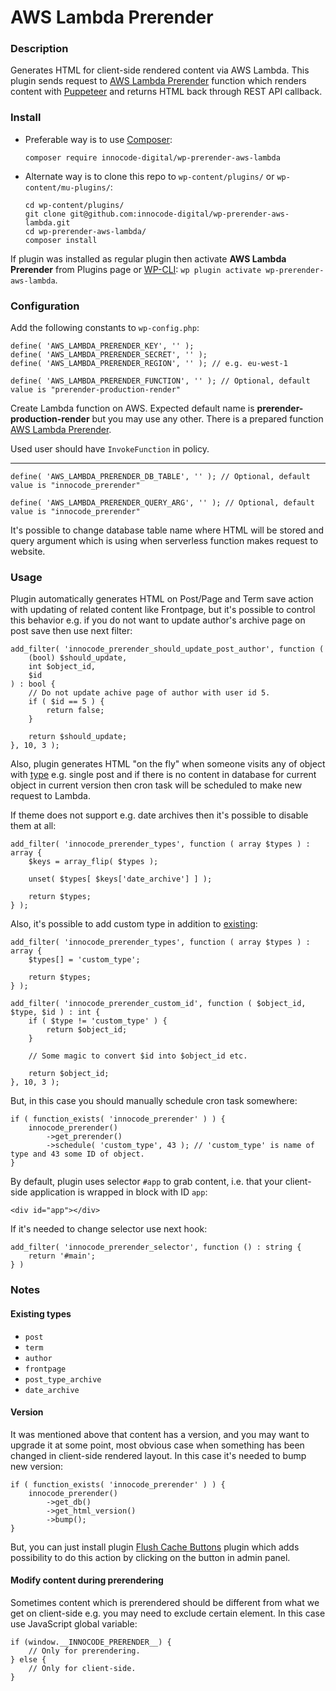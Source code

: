 # AWS Lambda Prerender

### Description

Generates HTML for client-side rendered content via AWS Lambda. This plugin sends request
to [AWS Lambda Prerender](https://github.com/innocode-digital/aws-lambda-prerender) function
which renders content with [Puppeteer](https://github.com/puppeteer/puppeteer) and returns
HTML back through REST API callback.

### Install

- Preferable way is to use [Composer](https://getcomposer.org/):

    ````
    composer require innocode-digital/wp-prerender-aws-lambda
    ````

- Alternate way is to clone this repo to `wp-content/plugins/` or `wp-content/mu-plugins/`:

    ````
    cd wp-content/plugins/
    git clone git@github.com:innocode-digital/wp-prerender-aws-lambda.git
    cd wp-prerender-aws-lambda/
    composer install
    ````

If plugin was installed as regular plugin then activate **AWS Lambda Prerender** from Plugins page
or [WP-CLI](https://make.wordpress.org/cli/handbook/): `wp plugin activate wp-prerender-aws-lambda`.

### Configuration

Add the following constants to `wp-config.php`:

````
define( 'AWS_LAMBDA_PRERENDER_KEY', '' );
define( 'AWS_LAMBDA_PRERENDER_SECRET', '' );
define( 'AWS_LAMBDA_PRERENDER_REGION', '' ); // e.g. eu-west-1

define( 'AWS_LAMBDA_PRERENDER_FUNCTION', '' ); // Optional, default value is "prerender-production-render"
````

Create Lambda function on AWS. Expected default name is **prerender-production-render**
but you may use any other. There is a prepared function [AWS Lambda Prerender](https://github.com/innocode-digital/aws-lambda-prerender).

Used user should have `InvokeFunction` in policy.

---

````
define( 'AWS_LAMBDA_PRERENDER_DB_TABLE', '' ); // Optional, default value is "innocode_prerender"

define( 'AWS_LAMBDA_PRERENDER_QUERY_ARG', '' ); // Optional, default value is "innocode_prerender"
````

It's possible to change database table name where HTML will be stored and query argument
which is using when serverless function makes request to website.

### Usage

Plugin automatically generates HTML on Post/Page and Term save action with updating of
related content like Frontpage, but it's possible to control this behavior e.g. if you do not
want to update author's archive page on post save then use next filter:

````
add_filter( 'innocode_prerender_should_update_post_author', function (
    (bool) $should_update,
    int $object_id,
    $id
) : bool {
    // Do not update achive page of author with user id 5.
    if ( $id == 5 ) {
        return false;
    }

    return $should_update;
}, 10, 3 );
````

Also, plugin generates HTML "on the fly" when someone visits any of object with [type](#existing-types)
e.g. single post and if there is no content in database for current object in current
version then cron task will be scheduled to make new request to Lambda.

If theme does not support e.g. date archives then it's possible to disable them at all:

````
add_filter( 'innocode_prerender_types', function ( array $types ) : array {
    $keys = array_flip( $types );

    unset( $types[ $keys['date_archive'] ] );

    return $types;
} );
````

Also, it's possible to add custom type in addition to [existing](#existing-types):

````
add_filter( 'innocode_prerender_types', function ( array $types ) : array {
    $types[] = 'custom_type';

    return $types;
} );

add_filter( 'innocode_prerender_custom_id', function ( $object_id, $type, $id ) : int {
    if ( $type != 'custom_type' ) {
        return $object_id;
    }
    
    // Some magic to convert $id into $object_id etc.
    
    return $object_id;
}, 10, 3 );
````

But, in this case you should manually schedule cron task somewhere:

````
if ( function_exists( 'innocode_prerender' ) ) {
    innocode_prerender()
        ->get_prerender()
        ->schedule( 'custom_type', 43 ); // 'custom_type' is name of type and 43 some ID of object.
}
````

By default, plugin uses selector `#app` to grab content, i.e. that your client-side
application is wrapped in block with ID `app`:

````
<div id="app"></div>
````

If it's needed to change selector use next hook:

````
add_filter( 'innocode_prerender_selector', function () : string {
    return '#main';
} )
````

### Notes

#### Existing types

- `post`
- `term`
- `author`
- `frontpage`
- `post_type_archive`
- `date_archive`

#### Version

It was mentioned above that content has a version, and you may want to upgrade it at some
point, most obvious case when something has been changed in client-side rendered layout.
In this case it's needed to bump new version:

````
if ( function_exists( 'innocode_prerender' ) ) {
    innocode_prerender()
        ->get_db()
        ->get_html_version()
        ->bump();
}
````

But, you can just install plugin [Flush Cache Buttons](https://github.com/innocode-digital/wp-flush-cache)
plugin which adds possibility to do this action by clicking on the button in admin panel.

#### Modify content during prerendering

Sometimes content which is prerendered should be different from what we get on client-side
e.g. you may need to exclude certain element. In this case use JavaScript global variable:

````
if (window.__INNOCODE_PRERENDER__) {
    // Only for prerendering.
} else {
    // Only for client-side.
}
````
